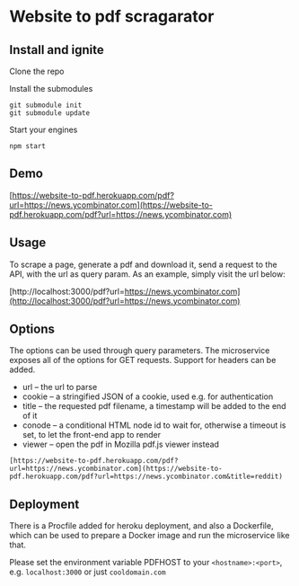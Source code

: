 # Website to pdf scragarator

## Install and ignite

Clone the repo

Install the submodules
```
git submodule init
git submodule update
```

Start your engines
```
npm start
```

## Demo

[https://website-to-pdf.herokuapp.com/pdf?url=https://news.ycombinator.com](https://website-to-pdf.herokuapp.com/pdf?url=https://news.ycombinator.com)

## Usage

To scrape a page, generate a pdf and download it, send a request to the API, with the url as query param. As an example, simply visit the url below:

[http://localhost:3000/pdf?url=https://news.ycombinator.com](http://localhost:3000/pdf?url=https://news.ycombinator.com)

## Options

The options can be used through query parameters. The microservice exposes all of the options for GET requests. Support for headers can be added.

* url – the url to parse
* cookie – a stringified JSON of a cookie, used e.g. for authentication
* title – the requested pdf filename, a timestamp will be added to the end of it
* conode – a conditional HTML node id to wait for, otherwise a timeout is set, to let the front-end app to render
* viewer – open the pdf in Mozilla pdf.js viewer instead

```
[https://website-to-pdf.herokuapp.com/pdf?url=https://news.ycombinator.com](https://website-to-pdf.herokuapp.com/pdf?url=https://news.ycombinator.com&title=reddit)
```

## Deployment

There is a Procfile added for heroku deployment, and also a Dockerfile, which can be used to prepare a Docker image and run the microservice like that.

Please set the environment variable PDFHOST to your `<hostname>:<port>`, e.g. `localhost:3000` or just `cooldomain.com`
